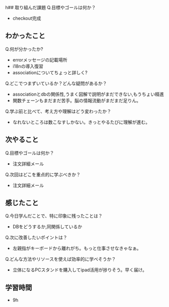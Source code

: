 h## 取り組んだ課題
Q.目標やゴールは何か？  
+ checkout完成 


## わかったこと
Q.何が分かったか?  
+ errorメッセージの記載場所
+ i18nの導入復習
+ associationについてちょっと詳しく?

Q.どこでつまずいているか？どんな疑問があるか？
+ associationとdbの関係性,うまく図解で説明がまだできない,もうちょい精進
+ 関数チェーンもまだまだ苦手。脳の情報流動がまだまだ足りん。


Q.学ぶ前と比べて、考え方や理解はどう変わったか？
+ なれないところは数こなすしかない。きっとやるたびに理解が進む。


## 次やること
Q.目標やゴールは何か？  
+ 注文詳細メール


Q.次回はどこを重点的に学ぶべきか？  
+ 注文詳細メール


## 感じたこと
Q.今日学んだことで、特に印象に残ったことは？  
+ DBをどうするか,同関係しているか


Q.次に改善したいポイントは？  
+ 左親指がキーボードから離れがち。もっと仕事させなきゃなぁ。


Q.どんな方法やリソースを使えば効率的に学べそうか？
+ 立体になるPCスタンドを購入してipad活用が捗りそう。早く届け。


## 学習時間
+ 9h
